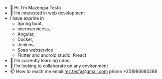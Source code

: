 - 👋 Hi, I’m Mazengia Tesfa
- 👀 I’m interested in web development
- I have exprine in
  - Spring boot,
  - microservicess, 
  - Angular,
  - Docker,
  - Jenkins,
  - Soap webservice
  - Flutter and android studio,
    Rreact
- 🌱 I’m currently learning odoo
- 💞️ I’m looking to collaborate on any environment
- 📫 How to reach me email:mz.tesfa@gmail.com phone +251986680289

<!---
mazengia/mazengia is a ✨ special ✨ repository because its `README.md` (this file) appears on your GitHub profile.
You can click the Preview link to take a look at your changes.
--->
